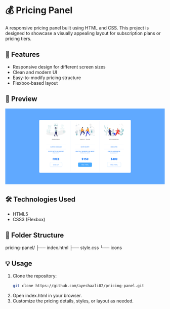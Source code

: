 # 💰 Pricing Panel

A responsive pricing panel built using HTML and CSS. This project is designed to showcase a visually appealing layout for subscription plans or pricing tiers.

## 🚀 Features

- Responsive design for different screen sizes
- Clean and modern UI
- Easy-to-modify pricing structure
- Flexbox-based layout

## 📸 Preview

![Pricing Panel Screenshot](icons/screenshot.png) <!-- Replace with your actual image path if you upload one -->

## 🛠️ Technologies Used

- HTML5
- CSS3 (Flexbox)

## 📁 Folder Structure

pricing-panel/
├── index.html
├── style.css
└── icons

## 💡 Usage

1. Clone the repository:
   ```bash
   git clone https://github.com/ayeshaali02/pricing-panel.git
2. Open index.html in your browser.
3. Customize the pricing details, styles, or layout as needed.
